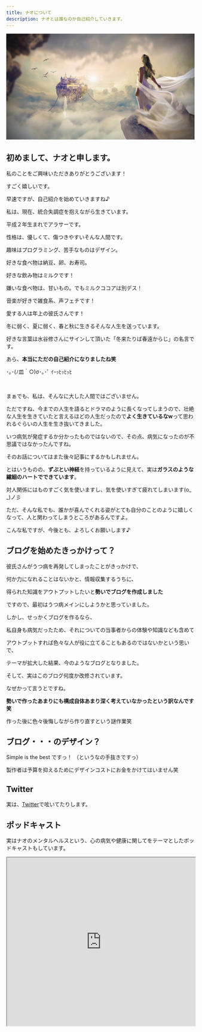 ```yaml
---
title: ナオについて
description: ナオとは誰なのか自己紹介していきます。
---
```


![ナオっぽい人](../../src/images/naoppoihito.jpg)

## 初めまして、ナオと申します。

私のことをご興味いただきありがとうございます！

すごく嬉しいです。

早速ですが、自己紹介を始めていきますね♪

私は、現在、統合失調症を抱えながら生きています。

平成２年生まれでアラサーです。

性格は、優しくて、傷つきやすいそんな人間です。

趣味はプログラミング、苦手なものはデザイン。

好きな食べ物は納豆、卵、お寿司。

好きな飲み物はミルクです！

嫌いな食べ物は、甘いもの。でもミルクココアは別デス！

音楽が好きで雑食系、声フェチです！

愛する人は年上の彼氏さんです！

冬に弱く、夏に弱く、春と秋に生きるそんな人生を送っています。

好きな言葉は水谷修さんにサインして頂いた「冬来たりば春遠からじ」の名言です。

あら、<b>本当にただの自己紹介になりましたね笑</b>

<span class="red">･｡･(ﾉ皿｀○)σ･｡･ﾟ ｲｰｯﾋｯﾋｯﾋ</span>

<br/>

まぁでも、私は、そんなに大した人間ではございません。

ただですね、今までの人生を語るとドラマのように長くなってしまうので、壮絶な人生を生きていたと言えるほどの人生だったので<b class="big">よく生きているなw</b>って思われるぐらいの人生を生き抜いてきました。

いつ病気が発症するか分かったものではないので、その点、病気になったのが不思議ではなかったんですね。

そのお話についてはまた後々記事にするかもしれません。

とはいうものの、<b>ずぶとい神経</b>を持っているように見えて、実は<b class="red">ガラスのような繊細のハートでできています</b>。

対人関係にはものすごく気を使いますし、気を使いすぎて疲れてしまいます(o_ _)ノ彡

ただ、そんな私でも、誰かが喜んでくれる姿がとても自分のことのように嬉しくなって、人と関わってしまうところがあるんですよ。

こんな私ですが、今後とも、よろしくお願いします♪


## ブログを始めたきっかけって？

彼氏さんがうつ病を再発してしまったことがきっかけで、

何か力になれることはないかと、情報収集するうちに、

得られた知識をアウトプットしたいと<b>勢いでブログを作成しました</b>

ですので、最初はうつ病メインにしようかと思っていました。

しかし、せっかくブログを作るなら、

私自身も病気だったため、それについての当事者からの体験や知識なども含めて

アウトプットすれば色々な人が役に立てることもあるのではないかという思いで、

テーマが拡大した結果、今のようなブログとなりました。

そして、実はこのブログ何度か改修されています。

なぜかって言うとですね。

<b>勢いで作ったあまりにも構成自体あまり深く考えていなかったという訳なんです笑</b>

作った後に色々後悔しながら作り直すという謎作業笑

## ブログ・・・のデザイン？

Simple is the best ですっ！ （というなの手抜きですっ）

製作者は予算を抑えるためにデザインコストにお金をかけてはいません笑

## Twitter


実は、<a href='https://twitter.com/naominamecom' class='link_name' target='_blank'>Twitter</a>で呟いてたりします。

## ポッドキャスト

実はナオのメンタルヘルスという、心の病気や健康に関してをテーマとしたポッドキャストもしています。

<iframe allow="autoplay *; encrypted-media *; fullscreen *; clipboard-write" width="100%" height="450" sandbox="allow-forms allow-popups allow-same-origin allow-scripts allow-storage-access-by-user-activation allow-top-navigation-by-user-activation" src="https://embed.podcasts.apple.com/jp/podcast/%E3%83%8A%E3%82%AA%E3%81%AE%E3%83%A1%E3%83%B3%E3%82%BF%E3%83%AB%E3%83%98%E3%83%AB%E3%82%B9%E3%83%A9%E3%82%B8%E3%82%AA/id1649348148"></iframe>
